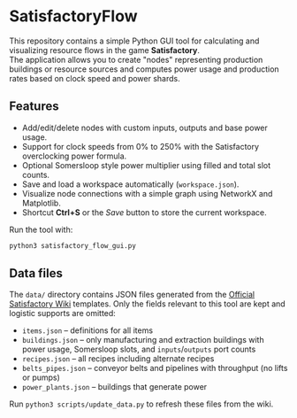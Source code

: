 # SatisfactoryFlow

This repository contains a simple Python GUI tool for calculating and visualizing resource flows in the game **Satisfactory**.  
The application allows you to create "nodes" representing production buildings or resource sources and computes power usage and production rates based on clock speed and power shards.

Features
--------
- Add/edit/delete nodes with custom inputs, outputs and base power usage.
- Support for clock speeds from 0% to 250% with the Satisfactory overclocking power formula.
- Optional Somersloop style power multiplier using filled and total slot counts.
- Save and load a workspace automatically (`workspace.json`).
- Visualize node connections with a simple graph using NetworkX and Matplotlib.
- Shortcut **Ctrl+S** or the *Save* button to store the current workspace.

Run the tool with:
```bash
python3 satisfactory_flow_gui.py
```

## Data files

The `data/` directory contains JSON files generated from the [Official Satisfactory Wiki](https://satisfactory.wiki.gg) templates. Only the fields relevant to this tool are kept and logistic supports are omitted:

- `items.json` – definitions for all items
- `buildings.json` – only manufacturing and extraction buildings with power usage, Somersloop slots, and `inputs`/`outputs` port counts
- `recipes.json` – all recipes including alternate recipes
- `belts_pipes.json` – conveyor belts and pipelines with throughput (no lifts or pumps)
- `power_plants.json` – buildings that generate power

Run `python3 scripts/update_data.py` to refresh these files from the wiki.
